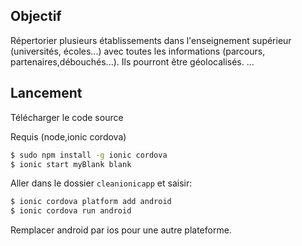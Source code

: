 ## Objectif

Répertorier plusieurs établissements dans l'enseignement supérieur (universités, écoles...) avec toutes les informations (parcours, partenaires,débouchés...).
Ils pourront être géolocalisés.
...



## Lancement

Télécharger le code source

Requis (node,ionic cordova)

```bash
$ sudo npm install -g ionic cordova
$ ionic start myBlank blank
```

Aller dans le dossier `cleanionicapp` et saisir:

```bash
$ ionic cordova platform add android
$ ionic cordova run android
```

Remplacer android par ios pour une autre plateforme.

